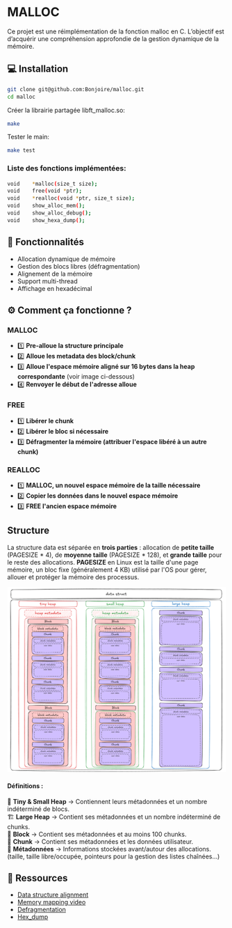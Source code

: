 # MALLOC
Ce projet est une réimplémentation de la fonction malloc en C. L’objectif est d’acquérir une compréhension approfondie de la gestion dynamique de la mémoire.

## 💻 Installation

```sh
git clone git@github.com:Bonjoire/malloc.git
cd malloc
```

Créer la librairie partagée libft_malloc.so:
```sh
make
```

Tester le main:
```sh
make test
```

### Liste des fonctions implémentées:

```sh
void	*malloc(size_t size);
void	free(void *ptr);
void	*realloc(void *ptr, size_t size);
void	show_alloc_mem();
void	show_alloc_debug();
void    show_hexa_dump();
```

## 📝 Fonctionnalités

- Allocation dynamique de mémoire
- Gestion des blocs libres (défragmentation)
- Alignement de la mémoire
- Support multi-thread
- Affichage en hexadécimal

## ⚙️ Comment ça fonctionne ?

### MALLOC

- 1️⃣ **Pre-alloue la structure principale**  
- 2️⃣ **Alloue les metadata des block/chunk**  
- 3️⃣ **Alloue l'espace mémoire aligné sur 16 bytes dans la heap correspondante** (voir image ci-dessous)  
- 4️⃣ **Renvoyer le début de l'adresse alloue**

### FREE

- 1️⃣ **Libérer le chunk**  
- 2️⃣ **Libérer le bloc si nécessaire**  
- 3️⃣ **Défragmenter la mémoire (attribuer l'espace libéré à un autre chunk)**

### REALLOC

- 1️⃣ **MALLOC, un nouvel espace mémoire de la taille nécessaire**  
- 2️⃣ **Copier les données dans le nouvel espace mémoire**  
- 3️⃣ **FREE l'ancien espace mémoire**

## Structure

La structure data est séparée en **trois parties** : allocation de **petite taille** (PAGESIZE * 4), de **moyenne taille** (PAGESIZE * 128), et **grande taille** pour le reste des allocations. **PAGESIZE** en Linux est la taille d'une page mémoire, un bloc fixe (généralement 4 KB) utilisé par l'OS pour gérer, allouer et protéger la mémoire des processus.  
  
![Structure data](img/data_struct.png)  

#### Définitions :

🎩 **Tiny & Small Heap** → Contiennent leurs métadonnées et un nombre indéterminé de blocs.  
🏗️ **Large Heap** → Contient ses métadonnées et un nombre indéterminé de chunks.  
🧱 **Block** → Contient ses métadonnées et au moins 100 chunks.  
🍫 **Chunk** → Contient ses métadonnées et les données utilisateur.  
📑 **Métadonnées** → Informations stockées avant/autour des allocations. (taille, taille libre/occupée, pointeurs pour la gestion des listes chaînées...)  

## 🔗 Ressources

- [Data structure alignment](https://en.wikipedia.org/wiki/Data_structure_alignment)
- [Memory mapping video](https://www.youtube.com/watch?v=8hVLcyBkSXY)
- [Defragmentation](https://en.wikipedia.org/wiki/Defragmentation)
- [Hex_dump](https://en.wikipedia.org/wiki/Hex_dump)
